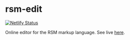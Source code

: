 # rsm-edit

[![Netlify Status](https://api.netlify.com/api/v1/badges/6f16f169-051d-4b0e-8853-94017a4ac17d/deploy-status)](https://app.netlify.com/sites/rsm-edit/deploys)

Online editor for the RSM markup language.  See live [here](lets.write-rsm.org/).
